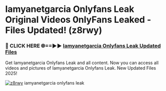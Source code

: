 # Iamyanetgarcia Onlyfans Leak Original Videos 0nlyFans Leaked - Files Updated! (z8rwy)

<h3>🔴 CLICK HERE 🌐==►► <a href="https://tinyurl.com/2jnfzry5" rel="nofollow">Iamyanetgarcia Onlyfans Leak Updated Files</a></h3>

Get Iamyanetgarcia Onlyfans Leak and all content. Now you can access all videos and pictures of Iamyanetgarcia Onlyfans Leak. New Updated Files 2025!

[![z8rwy](https://i.imgur.com/GyGTBgg.gif)](https://tinyurl.com/2jnfzry5)
iamyanetgarcia onlyfans leak